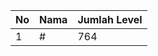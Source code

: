 | No | Nama            | Jumlah Level |
|----|-----------------|--------------|
| 1  | #    |    764        |

